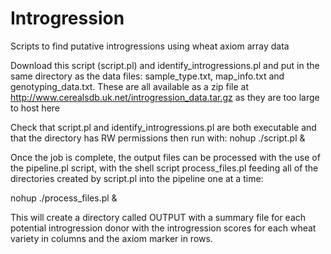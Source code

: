 # Introgression
Scripts to find putative introgressions using wheat axiom array data

Download this script (script.pl) and identify_introgressions.pl and put in the same directory as the data files:
sample_type.txt, map_info.txt and genotyping_data.txt. These are all available as a zip file at http://www.cerealsdb.uk.net/introgression_data.tar.gz as they are too large to host here

Check that script.pl and identify_introgressions.pl are both executable and that the directory has RW permissions then run with:
nohup ./script.pl &

Once the job is complete, the output files can be processed with the use of the pipeline.pl script, with the shell script process_files.pl feeding all of the directories created by script.pl into the pipeline one at a time:

nohup ./process_files.pl &

This will create a directory called OUTPUT with a summary file for each potential introgression donor with the introgression scores for each wheat variety in columns and the axiom marker in rows.


